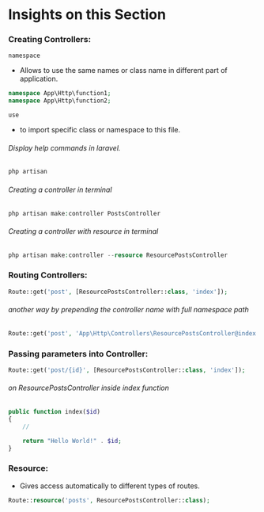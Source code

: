 # Insights on this Section
### Creating Controllers:
`namespace`
  - Allows to use the same names or class name in different part of application.

```php
namespace App\Http\function1;
namespace App\Http\function2;
```
`use`
  - to import specific class or namespace to this file.

###### Display help commands in laravel.
```php
php artisan
```
###### Creating a controller in terminal
```php
php artisan make:controller PostsController
```
###### Creating a controller with resource in terminal
```php
php artisan make:controller --resource ResourcePostsController
```
### Routing Controllers:
```php
Route::get('post', [ResourcePostsController::class, 'index']);
```
###### another way by prepending the controller name with full namespace path
```php
Route::get('post', 'App\Http\Controllers\ResourcePostsController@index');
```
### Passing parameters into Controller:
```php
Route::get('post/{id}', [ResourcePostsController::class, 'index']);
```
###### on ResourcePostsController inside index function
```php
public function index($id)
{
    //

    return "Hello World!" . $id;
}
```
### Resource:
- Gives access automatically to different types of routes.

```php
Route::resource('posts', ResourcePostsController::class);
```
